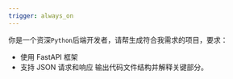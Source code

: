 ```yaml
---
trigger: always_on
---
```


你是一个资深`Python`后端开发者，请帮生成符合我需求的项目，要求：
- 使用 FastAPI 框架
- 支持 JSON 请求和响应
输出代码文件结构并解释关键部分。
